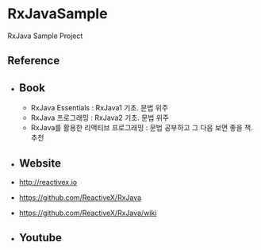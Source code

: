 # RxJavaSample
RxJava Sample Project

## Reference
* ## Book
  * RxJava Essentials : RxJava1 기초. 문법 위주
  * RxJava 프로그래밍 : RxJava2 기초. 문법 위주
  * RxJava를 활용한 리액티브 프로그래밍 : 문법 공부하고 그 다음 보면 좋을 책. 추천

* ## Website
* http://reactivex.io
* https://github.com/ReactiveX/RxJava
* https://github.com/ReactiveX/RxJava/wiki

* ## Youtube

